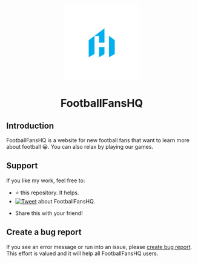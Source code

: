 <p align="center">
<img width="200" height="200"  src="sliki/logo.png"/>
</p>

<p align="center">
<h1 align="center"><strong> FootballFansHQ</strong></h1>
</p>

## Introduction
FootballFansHQ is a website for new football fans that want to learn more about football 😀. You can also relax by playing our games.


## Support

If you like my work, feel free to:

- ⭐ this repository. It helps.
- [![Tweet](https://img.shields.io/twitter/url/http/shields.io.svg?style=social)][tweet] about FootballFansHQ.

[tweet]: https://twitter.com/intent/tweet?url=https%3A%2F%2Fgithub.com%2Fevershopcommerce%2Fevershop&text=Awesome%20React%20Ecommerce%20Project&hashtags=react,ecommerce,expressjs,graphql
- Share this with your friend!


## Create a bug report

If you see an error message or run into an issue, please [create bug report](https://github.com/AleksandarD7/FootballFansHQ/issues/new). This effort is valued and it will help all FootballFansHQ users.

